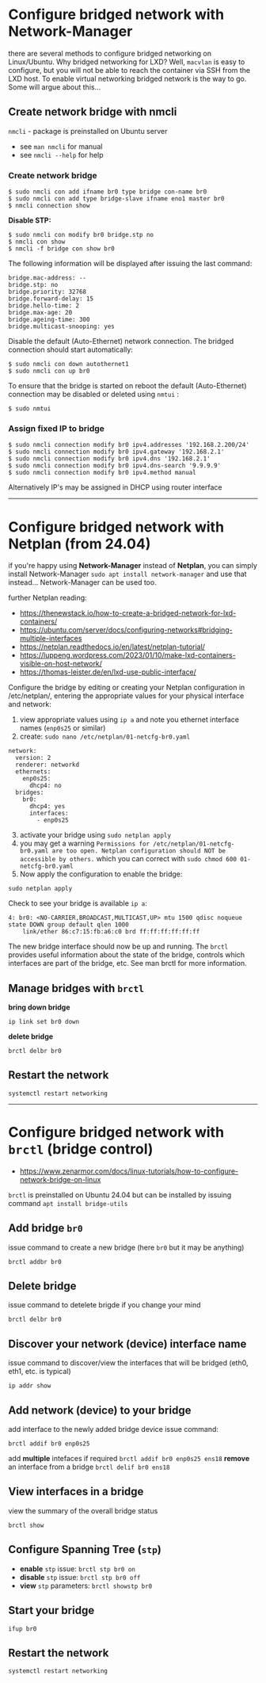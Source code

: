 # Configure bridged network with Network-Manager

there are several methods to configure bridged networking on Linux/Ubuntu. Why bridged networking for LXD? Well, `macvlan` is easy to configure, but you will not be able to reach the container via SSH from the LXD host. To enable virtual networking bridged network is the way to go. Some will argue about this... 

## Create network bridge with nmcli
`nmcli` - package is preinstalled on Ubuntu server

* see `man nmcli` for manual
* see `nmcli --help` for help

### Create network bridge

```
$ sudo nmcli con add ifname br0 type bridge con-name br0 
$ sudo nmcli con add type bridge-slave ifname eno1 master br0 
$ nmcli connection show
```

**Disable STP:**

```
$ sudo nmcli con modify br0 bridge.stp no 
$ nmcli con show 
$ nmcli -f bridge con show br0
```

The following information will be displayed after issuing the last command:

```
bridge.mac-address: -- 
bridge.stp: no 
bridge.priority: 32768 
bridge.forward-delay: 15 
bridge.hello-time: 2 
bridge.max-age: 20 
bridge.ageing-time: 300 
bridge.multicast-snooping: yes
```

Disable the default (Auto-Ethernet) network connection. The bridged connection should start automatically:

```
$ sudo nmcli con down autothernet1
$ sudo nmcli con up br0
```

To ensure that the bridge is started on reboot the default (Auto-Ethernet) connection may be disabled or deleted using `nmtui` :

`$ sudo nmtui`

### Assign fixed IP to bridge

```
$ sudo nmcli connection modify br0 ipv4.addresses '192.168.2.200/24'
$ sudo nmcli connection modify br0 ipv4.gateway '192.168.2.1'
$ sudo nmcli connection modify br0 ipv4.dns '192.168.2.1'
$ sudo nmcli connection modify br0 ipv4.dns-search '9.9.9.9'
$ sudo nmcli connection modify br0 ipv4.method manual
```

Alternatively IP's may be assigned in DHCP using router interface

----

# Configure bridged network with Netplan (from 24.04)

if you're happy using **Network-Manager** instead of **Netplan**, you can simply install Network-Manager `sudo apt install network-manager` and use that instead... Network-Manager can be used too.

further Netplan reading:
* https://thenewstack.io/how-to-create-a-bridged-network-for-lxd-containers/
* https://ubuntu.com/server/docs/configuring-networks#bridging-multiple-interfaces
* https://netplan.readthedocs.io/en/latest/netplan-tutorial/
* https://luppeng.wordpress.com/2023/01/10/make-lxd-containers-visible-on-host-network/
* https://thomas-leister.de/en/lxd-use-public-interface/

Configure the bridge by editing or creating your Netplan configuration in /etc/netplan/, entering the appropriate values for your physical interface and network:

1. view appropriate values using `ip a` and note you ethernet interface names (`enp0s25` or similar)
2. create: `sudo nano /etc/netplan/01-netcfg-br0.yaml`

```
network:
  version: 2
  renderer: networkd
  ethernets:
    enp0s25:
      dhcp4: no
  bridges:
    br0:
      dhcp4: yes
      interfaces:
        - enp0s25
```

3. activate your bridge using `sudo netplan apply`
4. you may get a warning `Permissions for /etc/netplan/01-netcfg-br0.yaml are too open. Netplan configuration should NOT be accessible by others.` which you can correct with `sudo chmod 600 01-netcfg-br0.yaml`
5. Now apply the configuration to enable the bridge:
```
sudo netplan apply
```

Check to see your bridge is available `ip a`:
```
4: br0: <NO-CARRIER,BROADCAST,MULTICAST,UP> mtu 1500 qdisc noqueue state DOWN group default qlen 1000
    link/ether 86:c7:15:fb:a6:c0 brd ff:ff:ff:ff:ff:ff

```
The new bridge interface should now be up and running. The `brctl` provides useful information about the state of the bridge, controls which interfaces are part of the bridge, etc. See man brctl for more information.

## Manage bridges with `brctl`

**bring down bridge**
```
ip link set br0 down
```
**delete bridge**
```
brctl delbr br0
```

## Restart the network

```
systemctl restart networking
```
----

# Configure bridged network with `brctl` (bridge control)

* https://www.zenarmor.com/docs/linux-tutorials/how-to-configure-network-bridge-on-linux

`brctl` is preinstalled on Ubuntu 24.04 but can be installed by issuing command  `apt install bridge-utils`

## Add bridge `br0`

issue command to create a new bridge <name> (here `br0` but it may be anything)
```
brctl addbr br0
```

## Delete bridge 

issue command to detelete brigde if you change your mind
```
brctl delbr br0
```

## Discover your network (device) interface name 

issue command to discover/view the interfaces that will be bridged (eth0, eth1, etc. is typical)
```
ip addr show
``` 

## Add network (device) to your bridge

add interface to the newly added bridge device issue command:
```
brctl addif br0 enp0s25
```

add **multiple** intefaces if required `brctl addif br0 enp0s25 ens18`
**remove** an interface from a bridge `brctl delif br0 ens18`

## View interfaces in a bridge

view the summary of the overall bridge status

```
brctl show
```

## Configure Spanning Tree (`stp`)

* **enable** `stp` issue: `brctl stp br0 on`
* **disable** `stp` issue: `brctl stp br0 off`
* **view** `stp` parameters: `brctl showstp br0`

## Start your bridge

```
ifup br0  
```

## Restart the network

```
systemctl restart networking
```
